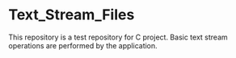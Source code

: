 # Text_Stream_Files
This repository is a test repository for C project. Basic text stream operations are performed by the application.
